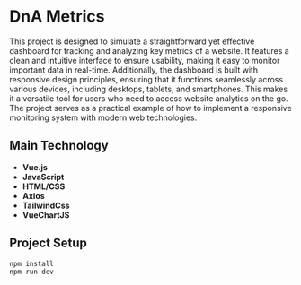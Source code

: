 # DnA Metrics


This project is designed to simulate a straightforward yet effective dashboard for tracking and analyzing key metrics of a website. It features a clean and intuitive interface to ensure usability, making it easy to monitor important data in real-time. Additionally, the dashboard is built with responsive design principles, ensuring that it functions seamlessly across various devices, including desktops, tablets, and smartphones. This makes it a versatile tool for users who need to access website analytics on the go. The project serves as a practical example of how to implement a responsive monitoring system with modern web technologies. 

## Main Technology

- **Vue.js**
- **JavaScript**
- **HTML/CSS**
- **Axios**
- **TailwindCss**
- **VueChartJS**



## Project Setup

```sh
npm install
npm run dev
```

